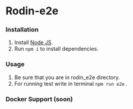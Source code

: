 # Rodin-e2e

### Installation

1. Install [Node JS](https://nodejs.org/en/download/).
2. Run `npm i` to install dependencies.

### Usage

1. Be sure that you are in rodin_e2e directory.
2. For running test write in terminal `npm run e2e` . 


### Docker Support (soon)